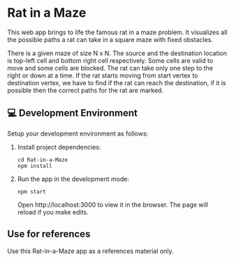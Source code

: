 # Rat in a Maze

This web app brings to life the famous rat in a maze problem. It visualizes all the possible paths a rat can take in a square maze with fixed obstacles.

There is a given maze of size N x N. The source and the destination location is top-left cell and bottom right cell respectively. Some cells are valid to move and some cells are blocked. The rat can take only one step to the right or down at a time. If the rat starts moving from start vertex to destination vertex, we have to find if the rat can reach the destination, if it is possible then the correct paths for the rat are marked.

## 💻 Development Environment

Setup your development environment as follows:


1. Install project dependencies:
    ```
    cd Rat-in-a-Maze
    npm install
    ```

2. Run the app in the development mode:
    ```
    npm start
    ```

    Open http://localhost:3000 to view it in the browser.
    The page will reload if you make edits.

## Use for references

Use this Rat-in-a-Maze app as a references material only. 
